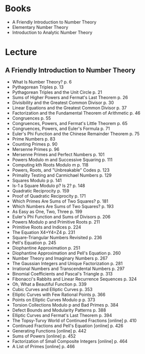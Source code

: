 # Books
- A Friendly Introduction to Number Theory
- Elementary Number Theory
- Introduction to Analytic Number Theory
# Lecture 
## A Friendly Introduction to Number Theory
- What Is Number Theory?	p. 6
- Pythagorean Triples	p. 13
- Pythagorean Triples and the Unit Circle	p. 21
- Sums of Higher Powers and Fermat's Last Theorem	p. 26
- Divisibility and the Greatest Common Divisor	p. 30
- Linear Equations and the Greatest Common Divisor	p. 37
- Factorization and the Fundamental Theorem of Arithmetic	p. 46
- Congruences	p. 55
- Congruences, Powers, and Fermat's Little Theorem	p. 65
- Congruences, Powers, and Euler's Formula	p. 71
- Euler's Phi Function and the Chinese Remainder Theorem	p. 75
- Prime Numbers	p. 83
- Counting Primes	p. 90
- Mersenne Primes	p. 96
- Mersenne Primes and Perfect Numbers	p. 101
- Powers Modulo m and Successive Squaring	p. 111
- Computing kth Roots Modulo m	p. 118
- Powers, Roots, and "Unbreakable" Codes	p. 123
- Primality Testing and Carmichael Numbers	p. 129
- Squares Modulo p	p. 141
- Is-1 a Square Modulo p? Is 2?	p. 148
- Quadratic Reciprocity	p. 159
- Proof of Quadratic Reciprocity	p. 171
- Which Primes Are Sums of Two Squares?	p. 181
- Which Numbers Are Sums of Two Squares?	p. 193
- As Easy as One, Two, Three	p. 199
- Euler's Phi Function and Sums of Divisors	p. 206
- Powers Modulo p and Primitive Roots	p. 211
- Primitive Roots and Indices	p. 224
- The Equation X4+Y4=Z4	p. 231
- Square-Triangular Numbers Revisited	p. 236
- Pell's Equation	p. 245
- Diophantine Approximation	p. 251
- Diophantine Approximation and Pell's Equation	p. 260
- Number Theory and Imaginary Numbers	p. 267
- The Gaussian Integers and Unique Factorization	p. 281
- Irrational Numbers and Transcendental Numbers	p. 297
- Binomial Coefficients and Pascal's Triangle	p. 313
- Fibonacci's Rabbits and Linear Recurrence Sequences	p. 324
- Oh, What a Beautiful Function	p. 339
- Cubic Curves and Elliptic Curves	p. 353
- Elliptic Curves with Few Rational Points	p. 366
- Points on Elliptic Curves Modulo p	p. 373
- Torsion Collections Modulo p and Bad Primes	p. 384
- Defect Bounds and Modularity Patterns	p. 388
- Elliptic Curves and Fermat's Last Theorem	p. 394
- The Topsy-Turvy World of Continued Fractions [online]	p. 410
- Continued Fractions and Pell's Equation [online]	p. 426
- Generating Functions [online]	p. 442
- Sums of Powers [online]	p. 452
- Factorization of Small Composite Integers [online]	p. 464
- A List of Primes [online]	p. 466
